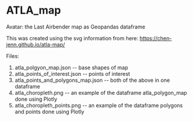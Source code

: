 # ATLA_map
Avatar: the Last Airbender map as Geopandas dataframe

This was created using the svg information from here: https://chen-jenn.github.io/atla-map/

Files:
1) atla_polgyon_map.json  -- base shapes of map 
2) atla_points_of_interest.json -- points of interest 
3) atla_points_and_polygons_map.json -- both of the above in one dataframe
4) atla_choropleth.png -- an example of the dataframe atla_polygon_map done using Plotly
5) atla_choropleth_points.png -- an example of the dataframe polygons and points done using Plotly

